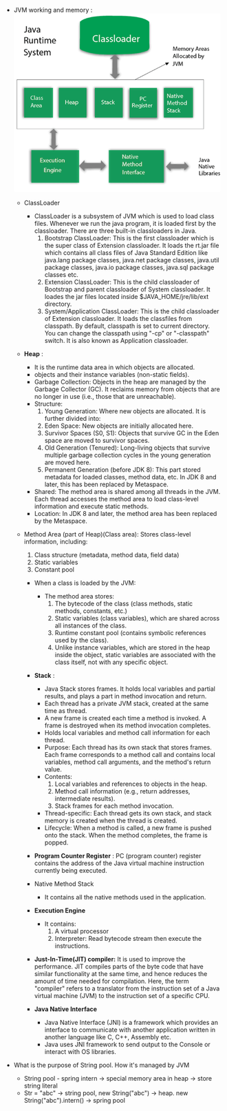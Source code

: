 - JVM working and memory :
    ![img_1.png](img_1.png)
    - ClassLoader
         - ClassLoader is a subsystem of JVM which is used to load class files. Whenever we run the java program, it is loaded first by the classloader. There are three built-in classloaders in Java. 
           1. Bootstrap ClassLoader: This is the first classloader which is the super class of Extension classloader. It loads the rt.jar file which contains all class files of Java Standard Edition like java.lang package classes, java.net package classes, java.util package classes, java.io package classes, java.sql package classes etc.
           2. Extension ClassLoader: This is the child classloader of Bootstrap and parent classloader of System classloader. It loades the jar files located inside $JAVA_HOME/jre/lib/ext directory.
           3. System/Application ClassLoader: This is the child classloader of Extension classloader. It loads the classfiles from classpath. By default, classpath is set to current directory. You can change the classpath using "-cp" or "-classpath" switch. It is also known as Application classloader.
    - **Heap** : 
        - It is the runtime data area in which objects are allocated.
        - objects and their instance variables (non-static fields).
        - Garbage Collection: Objects in the heap are managed by the Garbage Collector (GC). 
                              It reclaims memory from objects that are no longer in use (i.e., those that are unreachable).
        - Structure:
          1. Young Generation: Where new objects are allocated. It is further divided into:
          2. Eden Space: New objects are initially allocated here.
          3. Survivor Spaces (S0, S1): Objects that survive GC in the Eden space are moved to survivor spaces.
          4. Old Generation (Tenured): Long-living objects that survive multiple garbage collection cycles in the young generation are moved here.
          5. Permanent Generation (before JDK 8): This part stored metadata for loaded classes, method data, etc. In JDK 8 and later, this has been replaced by Metaspace.
        - Shared: The method area is shared among all threads in the JVM. Each thread accesses the method area to load class-level information and execute static methods.
        - Location: In JDK 8 and later, the method area has been replaced by the Metaspace.

    - Method Area (part of Heap)(Class area): Stores class-level information, including:
        1. Class structure (metadata, method data, field data)
        2. Static variables
        3. Constant pool
      - When a class is loaded by the JVM:
          - The method area stores:
            1. The bytecode of the class (class methods, static methods, constants, etc.)
            2. Static variables (class variables), which are shared across all instances of the class.
            3. Runtime constant pool (contains symbolic references used by the class).
            4. Unlike instance variables, which are stored in the heap inside the object, static variables are associated with the class itself, not with any specific object.
  
      - **Stack**  : 
          - Java Stack stores frames. It holds local variables and partial results, and plays a part in method invocation and return.
          - Each thread has a private JVM stack, created at the same time as thread.
          - A new frame is created each time a method is invoked. A frame is destroyed when its method invocation completes.
          - Holds local variables and method call information for each thread.
          - Purpose: Each thread has its own stack that stores frames. Each frame corresponds to a method call and contains local variables, method call arguments, and the method's return value.
          -  Contents:
              1. Local variables and references to objects in the heap.
              2. Method call information (e.g., return addresses, intermediate results).
              3. Stack frames for each method invocation.
          - Thread-specific: Each thread gets its own stack, and stack memory is created when the thread is created.
          - Lifecycle: When a method is called, a new frame is pushed onto the stack. When the method completes, the frame is popped.
      - **Program Counter Register** : PC (program counter) register contains the address of the Java virtual machine instruction currently being executed.
      - Native Method Stack
          - It contains all the native methods used in the application.
      - **Execution Engine**
          - It contains:
             1. A virtual processor
             2. Interpreter: Read bytecode stream then execute the instructions.
      - **Just-In-Time(JIT) compiler:** It is used to improve the performance. 
          JIT compiles parts of the byte code that have similar functionality at the same time, 
          and hence reduces the amount of time needed for compilation. Here, the term "compiler" refers to a translator from the instruction 
          set of a Java virtual machine (JVM) to the instruction set of a specific CPU.
      - **Java Native Interface**
           - Java Native Interface (JNI) is a framework which provides an interface to communicate with another application written in another language like C, C++, Assembly etc. 
           - Java uses JNI framework to send output to the Console or interact with OS libraries.

- What is the purpose of String pool. How it's managed by JVM
  - String pool - spring intern -> special memory area in heap -> store string literal 
  - Str = "abc" -> string pool, new String("abc") -> heap. new String("abc").intern() -> spring pool
